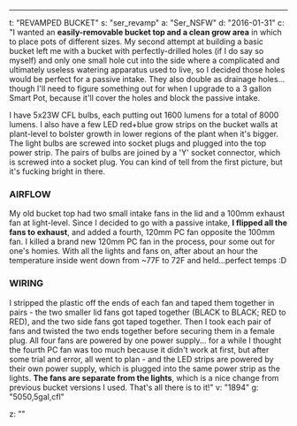 ---
t: "REVAMPED BUCKET"
s: "ser_revamp"
a: "Ser_NSFW"
d: "2016-01-31"
c: "I wanted an <strong>easily-removable bucket top and a clean grow area</strong> in which to place pots of different sizes. My second attempt at building a basic bucket left me with a bucket with perfectly-drilled holes (if I do say so myself) and only one small hole cut into the side where a complicated and ultimately useless watering apparatus used to live, so I decided those holes would be perfect for a passive intake. They also double as drainage holes... though I'll need to figure something out for when I upgrade to a 3 gallon Smart Pot, because it'll cover the holes and block the passive intake.

I have 5x23W CFL bulbs, each putting out 1600 lumens for a total of 8000 lumens. I also have a few LED red+blue grow strips on the bucket walls at plant-level to bolster growth in lower regions of the plant when it's bigger. The light bulbs are screwed into socket plugs and plugged into the top power strip. The pairs of bulbs are joined by a 'Y' socket connector, which is screwed into a socket plug. You can kind of tell from the first picture, but it's fucking bright in there.

<h3>AIRFLOW</h3>
My old bucket top had two small intake fans in the lid and a 100mm exhaust fan at light-level. Since I decided to go with a passive intake, <strong>I flipped all the fans to exhaust</strong>, and added a fourth, 120mm PC fan opposite the 100mm fan. I killed a brand new 120mm PC fan in the process, pour some out for one's homies. With all the lights and fans on, after about an hour the temperature inside went down from ~77F to 72F and held...perfect temps :D

<h3>WIRING</h3>
I stripped the plastic off the ends of each fan and taped them together in pairs - the two smaller lid fans got taped together (BLACK to BLACK; RED to RED), and the two side fans got taped together. Then I took each pair of fans and twisted the two ends together before securing them in a female plug. All four fans are powered by one power supply... for a while I thought the fourth PC fan was too much because it didn't work at first, but after some trial and error, all went to plan - and the LED strips are powered by their own power supply, which is plugged into the same power strip as the lights. <strong>The fans are separate from the lights</strong>, which is a nice change from previous bucket versions I used. That's all there is to it!"
v: "1894"
g: "5050,5gal,cfl"

z: ""
